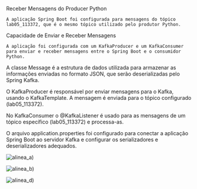 Receber Mensagens do Producer Python

    A aplicação Spring Boot foi configurada para mensagens do tópico lab05_113372, que é o mesmo tópico utilizado pelo produtor Python.

Capacidade de Enviar e Receber Mensagens

    A aplicação foi configurada com um KafkaProducer e um KafkaConsumer para enviar e receber mensagens entre o Spring Boot e o consumidor Python. 

A classe Message é a estrutura de dados utilizada para armazenar as informações enviadas no formato JSON, que serão deserializadas pelo Spring Kafka.

O KafkaProducer é responsável por enviar mensagens para o Kafka, usando o KafkaTemplate. A mensagem é enviada para o tópico configurado (lab05_113372).

No KafkaConsumer o @KafkaListener é usado para as mensagens de um tópico específico (lab05_113372) e processa-as.

O arquivo application.properties foi configurado para conectar a aplicação Spring Boot ao servidor Kafka e configurar os serializadores e deserializadores adequados.


![alinea_a)](../images/lab05_3_a.png)

![alinea_b)](../images/lab05_3_b.png)

![alinea_d)](../images/lab05_3_d.png)
